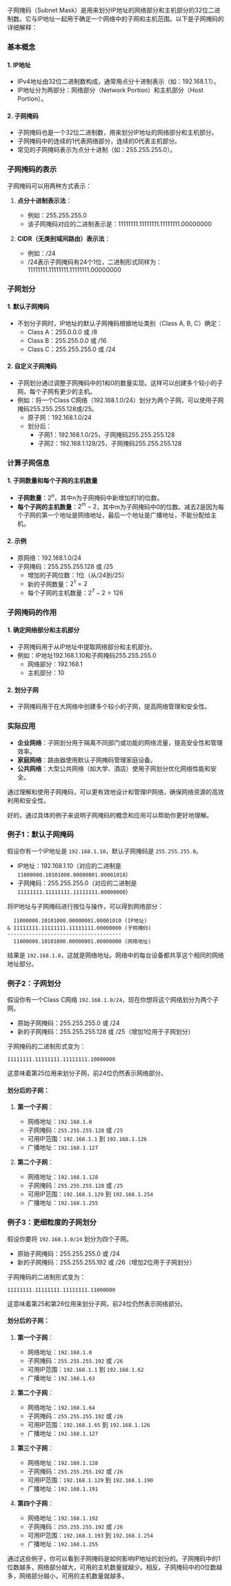 子网掩码（Subnet Mask）是用来划分IP地址的网络部分和主机部分的32位二进制数。它与IP地址一起用于确定一个网络中的子网和主机范围。以下是子网掩码的详细解释：

### 基本概念

#### 1. IP地址
- IPv4地址由32位二进制数构成，通常用点分十进制表示（如：192.168.1.1）。
- IP地址分为两部分：网络部分（Network Portion）和主机部分（Host Portion）。

#### 2. 子网掩码
- 子网掩码也是一个32位二进制数，用来划分IP地址的网络部分和主机部分。
- 子网掩码中的连续的1代表网络部分，连续的0代表主机部分。
- 常见的子网掩码表示为点分十进制（如：255.255.255.0）。

### 子网掩码的表示

子网掩码可以用两种方式表示：
1. **点分十进制表示法**：
   - 例如：255.255.255.0
   - 该子网掩码对应的二进制表示是：11111111.11111111.11111111.00000000

2. **CIDR（无类别域间路由）表示法**：
   - 例如：/24
   - /24表示子网掩码有24个1位，二进制形式同样为：11111111.11111111.11111111.00000000

### 子网划分

#### 1. 默认子网掩码
- 不划分子网时，IP地址的默认子网掩码根据地址类别（Class A, B, C）确定：
  - Class A：255.0.0.0 或 /8
  - Class B：255.255.0.0 或 /16
  - Class C：255.255.255.0 或 /24

#### 2. 自定义子网掩码
- 子网划分通过调整子网掩码中的1和0的数量实现。这样可以创建多个较小的子网，每个子网有更少的主机。
- 例如：将一个Class C网络（192.168.1.0/24）划分为两个子网，可以使用子网掩码255.255.255.128或/25。
  - 原子网：192.168.1.0/24
  - 划分后：
    - 子网1：192.168.1.0/25，子网掩码255.255.255.128
    - 子网2：192.168.1.128/25，子网掩码255.255.255.128

### 计算子网信息

#### 1. 子网数量和每个子网的主机数量
- **子网数量**：$2^n$，其中n为子网掩码中新增加的1的位数。
- **每个子网的主机数量**：$2^m - 2$，其中m为子网掩码中0的位数。减去2是因为每个子网的第一个地址是网络地址，最后一个地址是广播地址，不能分配给主机。

#### 2. 示例
- 原网络：192.168.1.0/24
- 子网掩码：255.255.255.128 或 /25
  - 增加的子网位数：1位（从/24到/25）
  - 新的子网数量：$2^1 = 2$
  - 每个子网的主机数量：$2^7 - 2 = 126$

### 子网掩码的作用

#### 1. 确定网络部分和主机部分
- 子网掩码用于从IP地址中提取网络部分和主机部分。
- 例如：IP地址192.168.1.10和子网掩码255.255.255.0
  - 网络部分：192.168.1
  - 主机部分：10

#### 2. 划分子网
- 子网掩码用于在大网络中创建多个较小的子网，提高网络管理和安全性。

### 实际应用
- **企业网络**：子网划分用于隔离不同部门或功能的网络流量，提高安全性和管理效率。
- **家庭网络**：路由器使用默认子网掩码管理家庭设备。
- **公共网络**：大型公共网络（如大学、酒店）使用子网划分优化网络性能和安全。

通过理解和使用子网掩码，可以更有效地设计和管理IP网络，确保网络资源的高效利用和安全性。

好的，通过具体的例子来说明子网掩码的概念和应用可以帮助你更好地理解。

### 例子1：默认子网掩码

假设你有一个IP地址是 `192.168.1.10`，默认子网掩码是 `255.255.255.0`。

- IP地址：192.168.1.10（对应的二进制是 `11000000.10101000.00000001.00001010`）
- 子网掩码：255.255.255.0（对应的二进制是 `11111111.11111111.11111111.00000000`）

将IP地址与子网掩码进行按位与操作，可以得到网络部分：

```
  11000000.10101000.00000001.00001010 (IP地址)
& 11111111.11111111.11111111.00000000 (子网掩码)
-------------------------------------
  11000000.10101000.00000001.00000000 (网络地址)
```

结果是 `192.168.1.0`，这就是网络地址。网络中的每台设备都共享这个相同的网络地址部分。

### 例子2：子网划分

假设你有一个Class C网络 `192.168.1.0/24`，现在你想将这个网络划分为两个子网。

- 原始子网掩码：255.255.255.0 或 /24
- 新的子网掩码：255.255.255.128 或 /25（增加1位用于子网划分）

子网掩码的二进制形式变为：
```
11111111.11111111.11111111.10000000
```

这意味着第25位用来划分子网，前24位仍然表示网络部分。

#### 划分后的子网：

1. **第一个子网**：
   - 网络地址：`192.168.1.0`
   - 子网掩码：`255.255.255.128` 或 `/25`
   - 可用IP范围：`192.168.1.1` 到 `192.168.1.126`
   - 广播地址：`192.168.1.127`

2. **第二个子网**：
   - 网络地址：`192.168.1.128`
   - 子网掩码：`255.255.255.128` 或 `/25`
   - 可用IP范围：`192.168.1.129` 到 `192.168.1.254`
   - 广播地址：`192.168.1.255`

### 例子3：更细粒度的子网划分

假设你要将 `192.168.1.0/24` 划分为四个子网。

- 原始子网掩码：255.255.255.0 或 /24
- 新的子网掩码：255.255.255.192 或 /26（增加2位用于子网划分）

子网掩码的二进制形式变为：
```
11111111.11111111.11111111.11000000
```

这意味着第25和第26位用来划分子网，前24位仍然表示网络部分。

#### 划分后的子网：

1. **第一个子网**：
   - 网络地址：`192.168.1.0`
   - 子网掩码：`255.255.255.192` 或 `/26`
   - 可用IP范围：`192.168.1.1` 到 `192.168.1.62`
   - 广播地址：`192.168.1.63`

2. **第二个子网**：
   - 网络地址：`192.168.1.64`
   - 子网掩码：`255.255.255.192` 或 `/26`
   - 可用IP范围：`192.168.1.65` 到 `192.168.1.126`
   - 广播地址：`192.168.1.127`

3. **第三个子网**：
   - 网络地址：`192.168.1.128`
   - 子网掩码：`255.255.255.192` 或 `/26`
   - 可用IP范围：`192.168.1.129` 到 `192.168.1.190`
   - 广播地址：`192.168.1.191`

4. **第四个子网**：
   - 网络地址：`192.168.1.192`
   - 子网掩码：`255.255.255.192` 或 `/26`
   - 可用IP范围：`192.168.1.193` 到 `192.168.1.254`
   - 广播地址：`192.168.1.255`

通过这些例子，你可以看到子网掩码是如何影响IP地址的划分的。子网掩码中的1位数越多，网络部分越大，可用的主机数量就越少。相反，子网掩码中的0位数越多，网络部分越小，可用的主机数量就越多。
